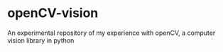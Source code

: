 # openCV-vision
An experimental repository of my experience with openCV, a computer vision library in python
